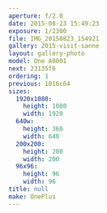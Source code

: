 ```yaml
---
aperture: f/2.0
date: 2015-08-23 15:49:23
exposure: 1/2300
file: IMG_20150823_154921
gallery: 2015-visit-sanne
layout: gallery-photo
model: One A0001
next: 23135f6
ordering: 1
previous: 1016c64
sizes:
  1920x1080:
    height: 1080
    width: 1920
  640w:
    height: 360
    width: 640
  200x200:
    height: 200
    width: 200
  96x96:
    height: 96
    width: 96
title: null
make: OnePlus
---
```


